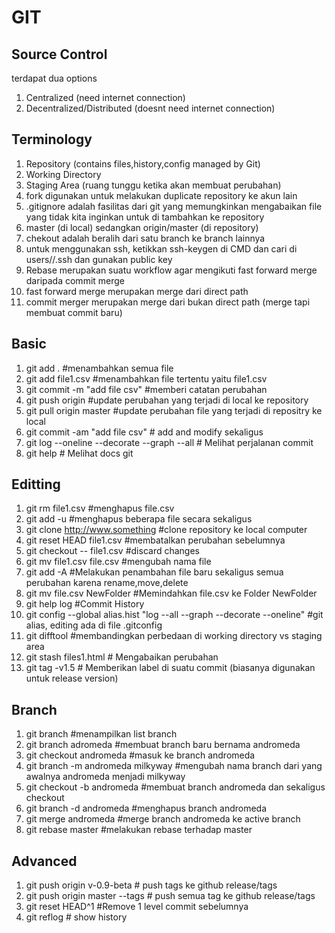 # GIT

## Source Control
terdapat dua options
1. Centralized (need internet connection)
2. Decentralized/Distributed (doesnt need internet connection)

## Terminology
1. Repository (contains files,history,config managed by Git)
2. Working Directory 
3. Staging Area (ruang tunggu ketika akan membuat perubahan)
4. fork digunakan untuk melakukan duplicate repository ke akun lain
5. .gitignore adalah fasilitas dari git yang memungkinkan mengabaikan file yang tidak kita inginkan untuk di tambahkan ke repository
6. master (di local) sedangkan origin/master (di repository)
7. chekout adalah beralih dari satu branch ke branch lainnya
8. untuk menggunakan ssh, ketikkan ssh-keygen di CMD dan cari di users/<username>/.ssh dan gunakan public key
9. Rebase merupakan suatu workflow agar mengikuti fast forward merge daripada commit merge
10. fast forward merge merupakan merge dari direct path
11. commit merger merupakan merge dari bukan direct path (merge tapi membuat commit baru)

## Basic
1. git add . #menambahkan semua file
2. git add file1.csv #menambahkan file tertentu yaitu file1.csv
3. git commit -m "add file csv" #memberi catatan perubahan
4. git push origin #update perubahan yang terjadi di local ke repository
5. git pull origin master #update perubahan file yang terjadi di repositry ke local
6. git commit -am "add file csv" # add and modify sekaligus
7. git log --oneline --decorate --graph --all # Melihat perjalanan commit
8. git help # Melihat docs git


## Editting
1. git rm file1.csv #menghapus file.csv
2. git add -u #menghapus beberapa file secara sekaligus
3. git clone http://www.something #clone repository ke local computer
4. git reset HEAD file1.csv #membatalkan perubahan sebelumnya
5. git checkout -- file1.csv #discard changes
6. git mv file1.csv file.csv #mengubah nama file
7. git add -A #Melakukan penambahan file baru sekaligus semua perubahan karena rename,move,delete
8. git mv file.csv NewFolder #Memindahkan file.csv ke Folder NewFolder
9. git help log #Commit History
10. git config --global alias.hist "log --all --graph --decorate --oneline" #git alias, editing ada di file .gitconfig
11. git difftool #membandingkan perbedaan di working directory vs staging area
12. git stash files1.html # Mengabaikan perubahan
13. git tag -v1.5 # Memberikan label di suatu commit (biasanya digunakan untuk release version)


## Branch
1. git branch #menampilkan list branch
2. git branch adromeda #membuat branch baru bernama andromeda
3. git checkout andromeda #masuk ke branch andromeda
4. git branch -m andromeda milkyway #mengubah nama branch dari yang awalnya andromeda menjadi milkyway
5. git checkout -b andromeda #membuat branch andromeda dan sekaligus checkout
6. git branch -d andromeda #menghapus branch andromeda
7. git merge andromeda #merge branch andromeda ke active branch
8. git rebase master #melakukan rebase terhadap master

## Advanced
1. git push origin v-0.9-beta # push tags ke github release/tags
2. git push origin master --tags # push semua tag ke github release/tags
3. git reset HEAD^1 #Remove 1 level commit sebelumnya
4. git reflog # show history